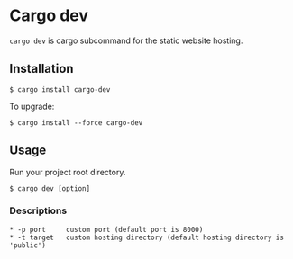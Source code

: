 # Cargo dev

`cargo dev` is cargo subcommand for the static website hosting.

## Installation

    $ cargo install cargo-dev

To upgrade:

    $ cargo install --force cargo-dev

## Usage
Run your project root directory.

    $ cargo dev [option]

### Descriptions
    * -p port     custom port (default port is 8000)
    * -t target   custom hosting directory (default hosting directory is 'public')
